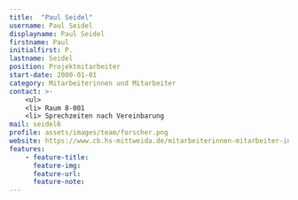 ```yaml
---
title:  "Paul Seidel"
username: Paul Seidel
displayname: Paul Seidel
firstname: Paul
initialfirst: P.
lastname: Seidel
position: Projektmitarbeiter
start-date: 2000-01-01
category: Mitarbeiterinnen und Mitarbeiter
contact: >-
    <ul>
    <li> Raum 8-001
    <li> Sprechzeiten nach Vereinbarung
mail: seidel6
profile: assets/images/team/forscher.png
website: https://www.cb.hs-mittweida.de/mitarbeiterinnen-mitarbeiter-in-ihren-fachgruppen/seidel-paul/
features:
    - feature-title: 
      feature-img: 
      feature-url: 
      feature-note: 
---
```

